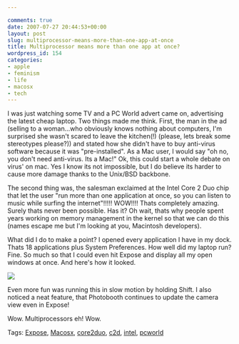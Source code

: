 ```yaml
---

comments: true
date: 2007-07-27 20:44:53+00:00
layout: post
slug: multiprocessor-means-more-than-one-app-at-once
title: Multiprocessor means more than one app at once?
wordpress_id: 154
categories:
- apple
- feminism
- life
- macosx
- tech
---
```


I was just watching some TV and a PC World advert came on, advertising the latest cheap laptop.
Two things made me think. First, the man in the ad (selling to a woman...who obviously knows nothing about computers, I'm surprised she wasn't scared to leave the kitchen(!) (please, lets break some stereotypes please?)) and stated how she didn't have to buy anti-virus software because it was "pre-installed". As a Mac user, I would say "oh no, you don't need anti-virus. Its a Mac!"
Ok, this could start a whole debate on virus' on mac. Yes I know its not impossible, but I do believe its harder to cause more damage thanks to the Unix/BSD backbone.




The second thing was, the salesman exclaimed at the Intel Core 2 Duo chip that let the user "run more than one application at once, so you can listen to music while surfing the internet"!!!!! WOW!!!! Thats completely amazing. Surely thats never been possible. Has it? Oh wait, thats why people spent years working on memory management in the kernel so that we can do this (names escape me but I'm looking at you, Macintosh developers).




What did I do to make a point? I opened every application I have in my dock. Thats 18 applications plus System Preferences. How well did my laptop run? Fine. So much so that I could even hit Expose and display all my open windows at once. And here's how it looked.




[![](http://farm2.static.flickr.com/1250/920010492_15320f903a.jpg?v=0)](http://www.flickr.com/photos/58248510@N00/920010492/)




Even more fun was running this in slow motion by holding Shift.  I also noticed a neat feature, that Photobooth continues to update the camera view even in Expose!




Wow. Multiprocessors eh!  Wow.




Tags: [Expose](http://technorati.com/tags/expose), [Macosx](http://technorati.com/tags/macosx), [core2duo](http://technorati.com/tags/core2duo), [c2d](http://technorati.com/tags/c2d), [intel](http://technorati.com/tags/intel), [pcworld](http://technorati.com/tags/pcworld)
